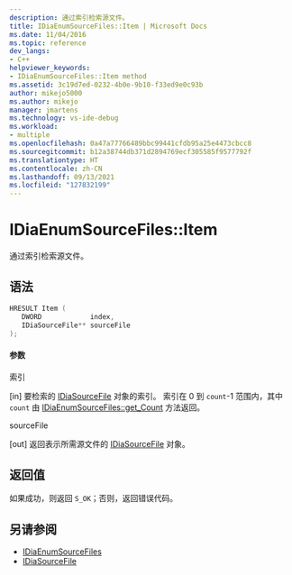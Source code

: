 ```yaml
---
description: 通过索引检索源文件。
title: IDiaEnumSourceFiles::Item | Microsoft Docs
ms.date: 11/04/2016
ms.topic: reference
dev_langs:
- C++
helpviewer_keywords:
- IDiaEnumSourceFiles::Item method
ms.assetid: 3c19d7ed-0232-4b0e-9b10-f33ed9e0c93b
author: mikejo5000
ms.author: mikejo
manager: jmartens
ms.technology: vs-ide-debug
ms.workload:
- multiple
ms.openlocfilehash: 0a47a77766489bbc99441cfdb95a25e4473cbcc8
ms.sourcegitcommit: b12a38744db371d2894769ecf305585f9577792f
ms.translationtype: HT
ms.contentlocale: zh-CN
ms.lasthandoff: 09/13/2021
ms.locfileid: "127832199"
---
```

# <a name="idiaenumsourcefilesitem"></a>IDiaEnumSourceFiles::Item
通过索引检索源文件。

## <a name="syntax"></a>语法

```C++
HRESULT Item ( 
   DWORD            index,
   IDiaSourceFile** sourceFile
);
```

#### <a name="parameters"></a>参数
 索引

[in] 要检索的 [IDiaSourceFile](../../debugger/debug-interface-access/idiasourcefile.md) 对象的索引。 索引在 0 到 `count`-1 范围内，其中 `count` 由 [IDiaEnumSourceFiles::get_Count](../../debugger/debug-interface-access/idiaenumsourcefiles-get-count.md) 方法返回。

 sourceFile

[out] 返回表示所需源文件的 [IDiaSourceFile](../../debugger/debug-interface-access/idiasourcefile.md) 对象。

## <a name="return-value"></a>返回值
 如果成功，则返回 `S_OK`；否则，返回错误代码。

## <a name="see-also"></a>另请参阅
- [IDiaEnumSourceFiles](../../debugger/debug-interface-access/idiaenumsourcefiles.md)
- [IDiaSourceFile](../../debugger/debug-interface-access/idiasourcefile.md)
